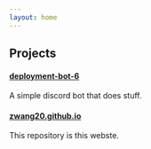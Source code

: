 ```yaml
---
layout: home
---
```


## Projects

#### [deployment-bot-6](https://github.com/zwang20/deployment-bot-6)

A simple discord bot that does stuff.

#### [zwang20.github.io](https://github.com/zwang20/zwang20.github.io)

This repository is this webste.
